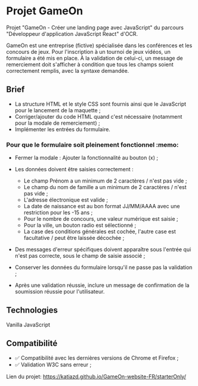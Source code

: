 # Projet GameOn

Projet "GameOn - Créer une landing page avec JavaScript" du parcours "Développeur d'application JavaScript React" d'OCR.

GameOn est une entreprise (fictive) spécialisée dans les conférences et les concours de jeux. 
Pour l'inscription à un tournoi de jeux vidéos, un formulaire a été mis en place. À la validation de celui-ci, un message de remerciement doit s'afficher à condition que tous les champs soient correctement remplis, avec la syntaxe demandée.

<h2>Brief</h2>

- La structure HTML et le style CSS sont fournis ainsi que le JavaScript pour le lancement de la maquette ;
- Corriger/ajouter du code HTML quand c'est nécessaire (notamment pour la modale de remerciement) ;
- Implémenter les entrées du formulaire.

<h3>Pour que le formulaire soit pleinement fonctionnel :memo: </h3>

- Fermer la modale : Ajouter la fonctionnalité au bouton (x) ;
- Les données doivent être saisies correctement :
    - Le champ Prénom a un minimum de 2 caractères / n'est pas vide ;
    - Le champ du nom de famille a un minimum de 2 caractères / n'est pas vide ;
    - L'adresse électronique est valide ;
    - La date de naissance est au bon format JJ/MM/AAAA avec une restriction pour les -15 ans ;
    - Pour le nombre de concours, une valeur numérique est saisie ;
    - Pour la ville, un bouton radio est sélectionné ;
    - La case des conditions générales est cochée, l'autre case est facultative / peut être laissée décochée ;
    
- Des messages d'erreur spécifiques doivent apparaître sous l'entrée qui n'est pas correcte, sous le champ de saisie associé ;
- Conserver les données du formulaire lorsqu'il ne passe pas la validation ;
- Après une validation réussie, inclure un message de confirmation de la soumission réussie pour l'utilisateur.


<h2>Technologies</h3>
Vanilla JavaScript 

<h2>Compatibilité</h2>

 - :white_check_mark: Compatibilité avec les dernières versions de Chrome et Firefox ;
 - :white_check_mark: Validation W3C sans erreur ;

    
    
Lien du projet: https://katiazd.github.io/GameOn-website-FR/starterOnly/
